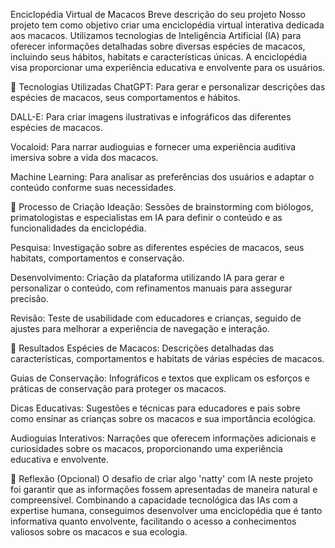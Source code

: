 Enciclopédia Virtual de Macacos
Breve descrição do seu projeto Nosso projeto tem como objetivo criar uma enciclopédia virtual interativa dedicada aos macacos. Utilizamos tecnologias de Inteligência Artificial (IA) para oferecer informações detalhadas sobre diversas espécies de macacos, incluindo seus hábitos, habitats e características únicas. A enciclopédia visa proporcionar uma experiência educativa e envolvente para os usuários.

🤖 Tecnologias Utilizadas
ChatGPT: Para gerar e personalizar descrições das espécies de macacos, seus comportamentos e hábitos.

DALL-E: Para criar imagens ilustrativas e infográficos das diferentes espécies de macacos.

Vocaloid: Para narrar audioguias e fornecer uma experiência auditiva imersiva sobre a vida dos macacos.

Machine Learning: Para analisar as preferências dos usuários e adaptar o conteúdo conforme suas necessidades.

🧐 Processo de Criação
Ideação: Sessões de brainstorming com biólogos, primatologistas e especialistas em IA para definir o conteúdo e as funcionalidades da enciclopédia.

Pesquisa: Investigação sobre as diferentes espécies de macacos, seus habitats, comportamentos e conservação.

Desenvolvimento: Criação da plataforma utilizando IA para gerar e personalizar o conteúdo, com refinamentos manuais para assegurar precisão.

Revisão: Teste de usabilidade com educadores e crianças, seguido de ajustes para melhorar a experiência de navegação e interação.

🚀 Resultados
Espécies de Macacos: Descrições detalhadas das características, comportamentos e habitats de várias espécies de macacos.

Guias de Conservação: Infográficos e textos que explicam os esforços e práticas de conservação para proteger os macacos.

Dicas Educativas: Sugestões e técnicas para educadores e pais sobre como ensinar as crianças sobre os macacos e sua importância ecológica.

Audioguias Interativos: Narrações que oferecem informações adicionais e curiosidades sobre os macacos, proporcionando uma experiência educativa e envolvente.

💭 Reflexão (Opcional)
O desafio de criar algo 'natty' com IA neste projeto foi garantir que as informações fossem apresentadas de maneira natural e compreensível. Combinando a capacidade tecnológica das IAs com a expertise humana, conseguimos desenvolver uma enciclopédia que é tanto informativa quanto envolvente, facilitando o acesso a conhecimentos valiosos sobre os macacos e sua ecologia.
